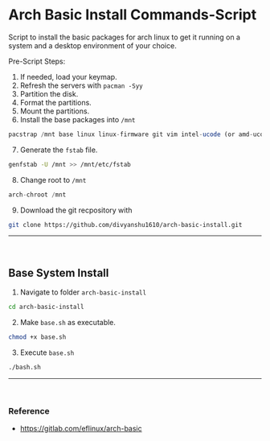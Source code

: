 # Arch Basic Install Commands-Script

Script to install the basic packages for arch linux to get it running on a system and a desktop environment of your choice.

Pre-Script Steps:

1. If needed, load your keymap.
2. Refresh the servers with `pacman -Syy`
3. Partition the disk.
4. Format the partitions.
5. Mount the partitions.
6. Install the base packages into `/mnt`

```typescript
pacstrap /mnt base linux linux-firmware git vim intel-ucode (or amd-ucode)
```

7. Generate the `fstab` file.

```bash
genfstab -U /mnt >> /mnt/etc/fstab
```

8. Change root to `/mnt`

```typescript
arch-chroot /mnt
```

9. Download the git recpository with

```bash
git clone https://github.com/divyanshu1610/arch-basic-install.git
```

---
<br>

## Base System Install

1. Navigate to folder `arch-basic-install`

```bash
cd arch-basic-install
```

2. Make `base.sh` as executable.

```bash
chmod +x base.sh
```

3. Execute `base.sh`

```bash
./bash.sh
```

---
<br>






### Reference
- https://gitlab.com/eflinux/arch-basic